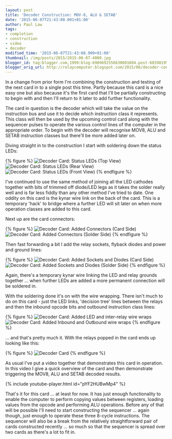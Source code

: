 ```yaml
---
layout: post
title: 'Decoder Construction: MOV-8, ALU & SETAB'
date: '2015-06-07T21:43:00.001+01:00'
author: Paul Law
tags:
- completion
- construction
- video
- decoder
modified_time: '2015-06-07T21:43:08.909+01:00'
thumbnail: /img/posts/2015/2015-06-07-4000.jpg
blogger_id: tag:blogger.com,1999:blog-6989692556630001604.post-6039819533217163126
blogger_orig_url: http://relaycomputer.blogspot.com/2015/06/decoder-construction-mov-8-alu-setab.html
---
```


In a change from prior form 
I'm combining the construction and testing of the next card in to a single 
post this time. Partly because this card is a nice easy one but also because 
it's the first card that I'll be partially constructing to begin with and then 
I'll return to it later to add further functionality.

The card in 
question is the decoder which will take the value on the instruction bus and 
use it to decide which instruction class it represents. This class will then 
be used by the upcoming control card along with the sequencer pulses to 
operate the various control lines of the computer in the appropriate order. To 
begin with the decoder will recognise MOV8, ALU and SETAB instruction classes 
but there'll be more added later on. 

Diving straight in to the 
construction I start with soldering down the status LEDs: 

{% figure %}
![Decoder Card: Status LEDs (Top View)](/assets/img/posts/2015/2015-06-07-0000.jpg)
![Decoder Card: Status LEDs (Rear View)](/assets/img/posts/2015/2015-06-07-0001.jpg)
![Decoder Card: Status LEDs (Front View)](/assets/img/posts/2015/2015-06-07-0002.jpg)
{% endfigure %}

I've continued to use the same method of joining all the LED 
cathodes together with bits of trimmed off diode/LED legs as it takes the 
solder really well and is far less fiddly than any other method I've tried to 
date. One oddity on this card is the kynar wire link on the back of the card. 
This is a temporary 'hack' to bridge where a further LED will sit later on 
when more operation classes are added to this card.

Next up are the 
card connectors: 

{% figure %}
![Decoder Card: Added Connectors (Card Side)](/assets/img/posts/2015/2015-06-07-0003.jpg)
![Decoder Card: Added Connectors (Solder Side)](/assets/img/posts/2015/2015-06-07-0004.jpg)
{% endfigure %}

Then fast forwarding a bit I add the relay sockets, 
flyback diodes and power and ground lines: 

{% figure %}
![Decoder Card: Added Sockets and Diodes (Card Side)](/assets/img/posts/2015/2015-06-07-0005.jpg)
![Decoder Card: Added Sockets and Diodes (Solder Side)](/assets/img/posts/2015/2015-06-07-0006.jpg)
{% endfigure %}

Again, there's a temporary kynar wire linking 
the LED and relay grounds together ... when further LEDs are added a more 
permanent connection will be soldered in.

With the soldering done 
it's on with the wire wrapping. There isn't much to do on this card - just the 
LED links, 'decision tree' lines between the relays and then the inbound 
opcode bits and outbound instruction class lines: 

{% figure %}
![Decoder Card: Added LED and inter-relay wire wraps](/assets/img/posts/2015/2015-06-07-0007.jpg)
![Decoder Card: Added Inbound and Outbound wire wraps](/assets/img/posts/2015/2015-06-07-0008.jpg)
{% endfigure %}

... and that's pretty much it. With the relays popped 
in the card ends up looking like this: 

{% figure %}
![Decoder Card](/assets/img/posts/2015/2015-06-07-0009.jpg)
{% endfigure %}

As usual I've 
put a video together that demonstrates this card in operation. In this video I 
give a quick overview of the card and then demonstrate triggering the MOV8, 
ALU and SETAB decoded results. 

{% include youtube-player.html id="pYF2HUBwMp4" %}

That's it for this card ... at least for now. It has just enough 
functionality to enable the computer to perform copying values between 
registers, loading values from the opcode and performing ALU operations. 
Before any of that will be possible I'll need to start constructing the 
sequencer ... again though, just enough to operate these three 8-cycle 
instructions. The sequencer will also be a break from the relatively 
straightforward pair of cards constructed recently ... so much so that the 
sequencer is spread over two cards as there's a lot to fit in. 
